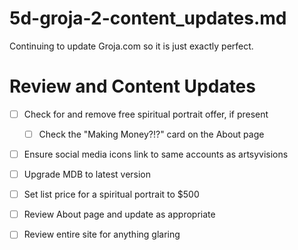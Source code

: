 
# 5d-groja-2-content_updates.md

Continuing to update Groja.com so it is just exactly perfect.

# Review and Content Updates

- [ ] Check for and remove free spiritual portrait offer, if present
    - [ ] Check the "Making Money?!?" card on the About page
- [ ] Ensure social media icons link to same accounts as artsyvisions
- [ ] Upgrade MDB to latest version
- [ ] Set list price for a spiritual portrait to $500
- [ ] Review About page and update as appropriate
- [ ] Review entire site for anything glaring

